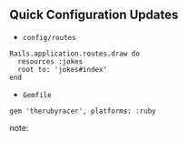 ##  Quick Configuration Updates

* `config/routes`

```
Rails.application.routes.draw do
  resources :jokes
  root to: 'jokes#index'
end
```

* `Gemfile`

```
gem 'therubyracer', platforms: :ruby
```

note:
